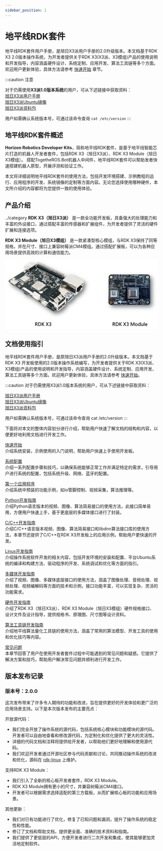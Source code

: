 ```yaml
---
sidebar_position: 1
---
```


# 地平线RDK套件

地平线RDK套件用户手册，是旭日X3派用户手册的2.0升级版本。本文档基于RDK X3 2.0版本操作系统，为开发者提供关于RDK X3(X3派、X3模组)产品的使用说明和开发指导，内容涵盖硬件设计、系统定制、应用开发、算法工具链等多个方面。欢迎用户更新体验，具体方法请参考 [快速开始](/docs/category/getting_start) 章节。

:::caution 注意
 
 对于仍需使用**X3派1.0版本系统**的用户，可从下述链接中获取资料：<br/>
   [旭日X3派用户手册](https://developer.horizon.ai/api/v1/fileData/documents_pi/index.html)<br/>
   [旭日X3派Ubuntu镜像](https://pan.horizon.ai/index.php/s/xtGGeQ25HEFXXWb)<br/>
   [旭日X3派资料包](https://developer.horizon.ai/api/v1/static/fileData/X3%E6%B4%BE%E8%B5%84%E6%96%99%E5%8C%85_20220711175326.zip)<br/>
 
 用户如需确认系统版本号，可通过该命令查询 `cat /etc/version`
:::

## 地平线RDK套件概述

**Horizon Robotics Developer Kits**，简称地平线RDK套件，是基于地平线智能芯片打造的机器人开发者套件，包括RDK X3（旭日X3派）、RDK X3 Module（旭日X3模组）。
搭配TogetheROS.Bot机器人中间件，地平线RDK套件可以帮助发者快速搭建机器人原型，开展评测和验证工作。

本文将详细说明地平线RDK套件的使用方法，包括开发环境搭建、示例教程的运行、应用程序的开发、系统镜像的定制等方面内容。无论您选择使用哪种硬件，本文所介绍的内容都将为您提供一致的使用体验。

## 产品介绍
\.\./category
**RDK X3（旭日X3派）** 是一款全功能开发板，具备强大的处理能力和丰富的外设接口，通过搭配丰富的传感器和扩展组件，为开发者提供了灵活的硬件扩展和连接选项。

**RDK X3 Module（旭日X3模组）** 是一款紧凑型核心模组，与RDK X3保持了同等规格，并在尺寸、接口上兼容树莓派CM4模组。通过搭配扩展板，可以为各种应用场景提供高效的计算和通信能力。

![image-20230522171439846](../static/img/image-20230522171439846.png)


## 文档使用指引

地平线RDK套件用户手册，是原旭日X3派用户手册的2.0升级版本。本文档基于RDK X3 开发板使用的2.0版本操作系统编写，为开发者提供关于RDK X3(X3派、X3模组)产品的使用说明和开发指导，内容涵盖硬件设计、系统定制、应用开发、算法工具链等多个方面。欢迎用户更新体验，具体方法请参考 [快速开始](/docs/category/getting_start)。


:::caution
对于仍需使用X3派1.0版本系统的用户，可从下述链接中获取资料：

[旭日X3派用户手册](https://developer.horizon.ai/api/v1/fileData/documents_pi/index.html)<br/>
[旭日X3派Ubuntu镜像](https://pan.horizon.ai/index.php/s/xtGGeQ25HEFXXWb)<br/>
[旭日X3派资料包](https://developer.horizon.ai/api/v1/static/fileData/X3%E6%B4%BE%E8%B5%84%E6%96%99%E5%8C%85_20220711175326.zip)<br/>

用户如需确认系统版本号，可通过该命令查询 cat /etc/version
:::

下面将对本文的整体内容划分进行介绍，帮助用户快速了解文档的结构和内容，以便更好地利用文档进行开发工作。

[快速开始](/docs/category/getting_start)  
    介绍系统安装，示例使用的入门说明，帮助用户快速上手使用开发板。  

[系统配置](/docs/category/configuration)  
    介绍一系列配置步骤和技巧，以确保系统能够正常工作并满足特定的需求，引导用户进行系统的配置，包括系统升级、网络、蓝牙的配置。  

[第一个应用程序](/docs/category/first_application)  
    介绍系统中预装的功能示例，如io管脚控制、视频采集，算法推理等。  

[Python开发指南](/docs/category/python_software_development)  
   介绍Python语言版本的视频、图像、算法简易接口的使用方法，此接口简单易用，方便用户快速上手，基于更底层的多媒体接口进行了封装。  

[C/C++开发指南](/docs/category/clang_software_development)  
    介绍C/C++语言版本视频、图像、算法简易接口和libdnn算法接口库的使用方法，本章节还提供了C/C++在RDK X3开发板上的应用示例，帮助用户更快速的开发。  

[Linux开发指南](/docs/category/system_software_development)  
   介绍操作系统软件开发的相关内容，包括开发环境的安装和配置、平台Ubuntu系统的编译和构建方法、驱动程序的开发、系统调试和优化等方面的指引。  

[多媒体开发指南](/docs/category/multimedia_software_development)  
    介绍了视频、图像、多媒体底层接口的使用方法，涵盖了图像处理、音频处理、视频处理、视频编解码等方面的技术和示例，接口功能丰富，可以实现复杂、灵活的功能需求。

[硬件开发指南](/docs/category/hardware)  
   介绍了RDK X3（旭日X3派）、RDK X3 Module（旭日X3模组）硬件规格接口、设计文件及设计指导，提供规格书、原理图、尺寸图等设计资料。

[算法工具链开发指南](/docs/category/quant_toolchain_development)  
   介绍地平线算法量化工具链的使用方法，涵盖了常用的算法模型、开发工具的使用和优化技巧等内容。  

[常见问题](/docs/category/common_questions)  
    本章节回答了用户在使用开发者套件过程中可能遇到的常见问题和疑惑。它提供了解决方案和技巧，帮助用户解决常见问题并顺利进行开发工作。

## 版本发布记录

### 版本号：2.0.0

这次发布带来了许多令人期待的功能和改进，旨在提供更好的开发体验和更广泛的应用场景支持。以下是本次版本发布的主要亮点：

开放源代码：

- 我们完全开放了操作系统的源代码，包括系统核心模块和功能模块的源代码。开发者可以自由地查看和修改源代码，为定制化和优化提供了更大的灵活性。
- 详细的代码文档和注释将提供给开发者，以帮助他们更好地理解和使用源代码。
- 我们欢迎开发者通过开源社区参与代码贡献和讨论，共同推动操作系统的改进和优化，源码在 [rdk-linux](https://github.com/orgs/HorizonRDK/teams/rdk-linux/repositories) 上维护。

支持RDK X3 Module：

- 我们引入了全新的核心板开发者套件，RDK X3 Module。
- RDK X3 Module拥有更小的尺寸，并兼容树莓派CM4接口。
- 开发者可以根据需求选择适配的第三方载板，从而扩展核心板的功能和应用场景。

其他更新：

- 我们对已有功能进行了优化，修复了已知问题和漏洞，提升了操作系统的稳定性和性能。
- 修订了文档和帮助文档，提供更全面、准确的技术资料和指南。
- 我们提供了更低层的API，方便开发者进行二次开发和集成，使其能够更加灵活地定制软件。